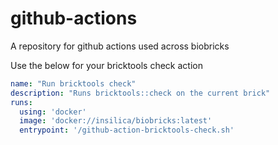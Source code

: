 # github-actions
A repository for github actions used across biobricks

Use the below for your bricktools check action

```yaml
name: "Run bricktools check"
description: "Runs bricktools::check on the current brick"
runs:
  using: 'docker'
  image: 'docker://insilica/biobricks:latest'
  entrypoint: '/github-action-bricktools-check.sh'
```
